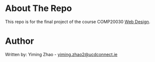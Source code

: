 # About The Repo
This repo is for the final project of the course COMP20030 <a href="https://hub.ucd.ie/usis/!W_HU_MENU.P_PUBLISH?p_tag=MODULE&MODULE=COMP20030">Web Design</a>.
# Author
Written by: Yiming Zhao - yiming.zhao2@ucdconnect.ie
